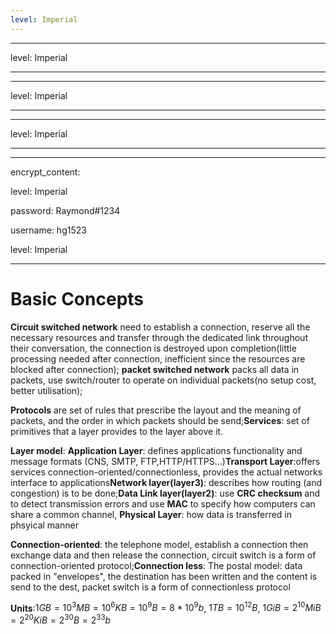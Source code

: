 ```yaml
---
level: Imperial
---
```

---
level: Imperial
---
---
level: Imperial
---
---
level: Imperial
---
---
encrypt_content:
  level: Imperial
  password: Raymond#1234
  username: hg1523
level: Imperial
---
# Basic Concepts

**Circuit switched network** need to establish a connection, reserve all the necessary resources and transfer through the dedicated link throughout their conversation, the connection is destroyed upon completion(little processing needed after connection, inefficient since the resources are blocked after connection); **packet switched network** packs all data in packets, use switch/router to operate on individual packets(no setup cost, better utilisation);

**Protocols** are set of rules that prescribe the layout and the meaning of packets, and the order in which packets should be send;**Services**: set of primitives that a layer provides to the layer above it.

**Layer model**: **Application Layer**: defines applications functionality and message formats (CNS, SMTP, FTP,HTTP/HTTPS...)**Transport Layer**:offers services connection-oriented/connectionless, provides the actual networks interface to applications**Network layer(layer3)**: describes how routing (and congestion) is to be done;**Data Link layer(layer2)**: use **CRC checksum** and to detect transmission errors and use **MAC** to specify how computers can share a common channel, **Physical Layer**: how data is transferred in phsyical manner

**Connection-oriented**: the telephone model, establish a connection then exchange data and then release the connection, circuit switch is a form of connection-oriented protocol;**Connection less**: The postal model: data packed in "envelopes", the destination has been written and the content is send to the dest, packet switch is a form of connectionless protocol

**Units**:$1GB = 10^3MB = 10^6KB = 10^9B = 8*10^9b$, $1TB = 10^{12}B$, $1GiB = 2^{10}MiB = 2^{20}KiB = 2^{30}B = 2^{33}b$

